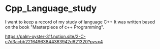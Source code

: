# Cpp_Language_study
I want to keep a record of my study of language C++ It was written based on the book "Masterpiece of c++ Programming".

https://palm-oyster-31f.notion.site/2-C-c7d3acbb22164963844383942d621320?pvs=4
